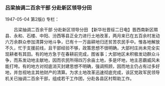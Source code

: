 ### 吕梁抽调二百余干部  分赴新区领导分田

1947-05-04
第2版()
专栏：

　　吕梁抽调二百余干部
    分赴新区领导分田
    【新华社晋绥二日电】晋西南新区隰县、永和、石楼、中阳、汾西等县正全力进行土地改革，两月来已在五百余村发动六万余群众参加清算分地斗争，已有十一万亩耕地归还贫苦农民手中。惟各地解放不久，忙于支援前线，且干部经验不够，政策思想不很明确，大部村庄尚未完全实现耕者有其田。有的地方急于在春耕前完成，图省事；大部地区未积极发动群众斗争，而系发动地主献地，因而农民所得四万余亩土地，多是坏地，地主恶霸威风未能打垮。有的地方对彻底消灭封建思想不明确，强调照顾，因而地主仍占有过多好地，并忽视地主其他财产的清算。为求土地改革迅速彻底完成，该区党政军民领导机关已抽调二百余干部，组成若干工作团，分赴各县区村帮助工作。
